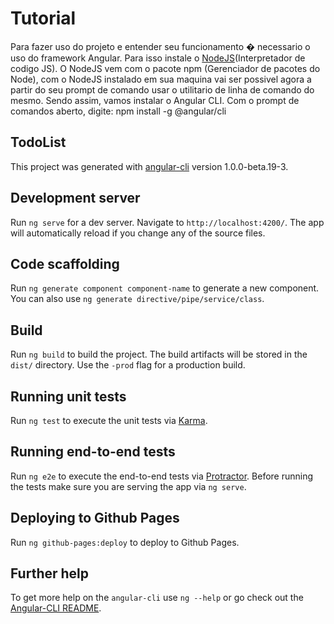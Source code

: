 # Tutorial

Para fazer uso do projeto e entender seu funcionamento � necessario o uso do framework Angular. Para isso instale o [NodeJS](https://nodejs.org/en/download/)(Interpretador de codigo JS).
O NodeJS vem com o pacote npm (Gerenciador de pacotes do Node), com o NodeJS instalado em sua maquina vai ser possivel agora a partir do seu prompt de comando usar o utilitario de linha de comando do mesmo. 
Sendo assim, vamos instalar o Angular CLI. Com o prompt de comandos aberto, digite: npm install -g @angular/cli

## TodoList

This project was generated with [angular-cli](https://github.com/angular/angular-cli) version 1.0.0-beta.19-3.


## Development server
Run `ng serve` for a dev server. Navigate to `http://localhost:4200/`. The app will automatically reload if you change any of the source files.


## Code scaffolding

Run `ng generate component component-name` to generate a new component. You can also use `ng generate directive/pipe/service/class`.


## Build

Run `ng build` to build the project. The build artifacts will be stored in the `dist/` directory. Use the `-prod` flag for a production build.


## Running unit tests

Run `ng test` to execute the unit tests via [Karma](https://karma-runner.github.io).


## Running end-to-end tests

Run `ng e2e` to execute the end-to-end tests via [Protractor](http://www.protractortest.org/).
Before running the tests make sure you are serving the app via `ng serve`.


## Deploying to Github Pages

Run `ng github-pages:deploy` to deploy to Github Pages.


## Further help

To get more help on the `angular-cli` use `ng --help` or go check out the [Angular-CLI README](https://github.com/angular/angular-cli/blob/master/README.md).

